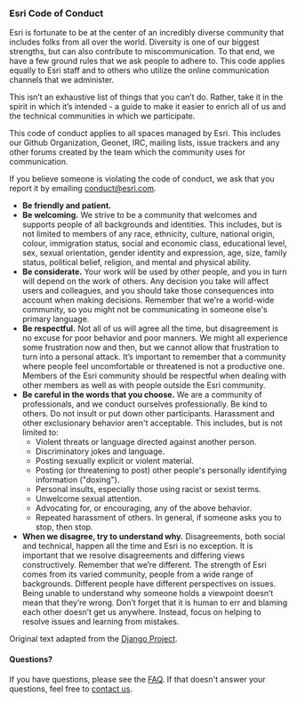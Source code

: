 ### Esri Code of Conduct

Esri is fortunate to be at the center of an incredibly diverse community that includes folks from all over the world.  Diversity is one of our biggest strengths, but can also contribute to miscommunication. To that end, we have a few ground rules that we ask people to adhere to. This code applies equally to Esri staff and to others who utilize the online communication channels that we administer.

This isn’t an exhaustive list of things that you can’t do. Rather, take it in the spirit in which it’s intended - a guide to make it easier to enrich all of us and the technical communities in which we participate.

This code of conduct applies to all spaces managed by Esri. This includes our Github Organization, Geonet, IRC, mailing lists, issue trackers and any other forums created by the team which the community uses for communication.

If you believe someone is violating the code of conduct, we ask that you report it by emailing conduct@esri.com.

* **Be friendly and patient.**
* **Be welcoming.** We strive to be a community that welcomes and supports people of all backgrounds and identities. This includes, but is not limited to members of any race, ethnicity, culture, national origin, colour, immigration status, social and economic class, educational level, sex, sexual orientation, gender identity and expression, age, size, family status, political belief, religion, and mental and physical ability.
* **Be considerate.** Your work will be used by other people, and you in turn will depend on the work of others. Any decision you take will affect users and colleagues, and you should take those consequences into account when making decisions. Remember that we're a world-wide community, so you might not be communicating in someone else's primary language.
* **Be respectful.** Not all of us will agree all the time, but disagreement is no excuse for poor behavior and poor manners. We might all experience some frustration now and then, but we cannot allow that frustration to turn into a personal attack. It’s important to remember that a community where people feel uncomfortable or threatened is not a productive one. Members of the Esri community should be respectful when dealing with other members as well as with people outside the Esri community.
* **Be careful in the words that you choose.** We are a community of professionals, and we conduct ourselves professionally. Be kind to others. Do not insult or put down other participants. Harassment and other exclusionary behavior aren't acceptable. This includes, but is not limited to:
  * Violent threats or language directed against another person.
  * Discriminatory jokes and language.
  * Posting sexually explicit or violent material.
  * Posting (or threatening to post) other people's personally identifying information ("doxing").
  * Personal insults, especially those using racist or sexist terms.
  * Unwelcome sexual attention.
  * Advocating for, or encouraging, any of the above behavior.
  * Repeated harassment of others. In general, if someone asks you to stop, then stop.
* **When we disagree, try to understand why.** Disagreements, both social and technical, happen all the time and Esri is no exception. It is important that we resolve disagreements and differing views constructively. Remember that we’re different. The strength of Esri comes from its varied community, people from a wide range of backgrounds. Different people have different perspectives on issues. Being unable to understand why someone holds a viewpoint doesn’t mean that they’re wrong. Don’t forget that it is human to err and blaming each other doesn’t get us anywhere. Instead, focus on helping to resolve issues and learning from mistakes.

Original text adapted from the [Django Project](https://www.djangoproject.com/conduct/).

#### Questions?

If you have questions, please see the [FAQ](FAQ.md). If that doesn't answer your questions, feel free to [contact us](mailto:contact@esri.com).
